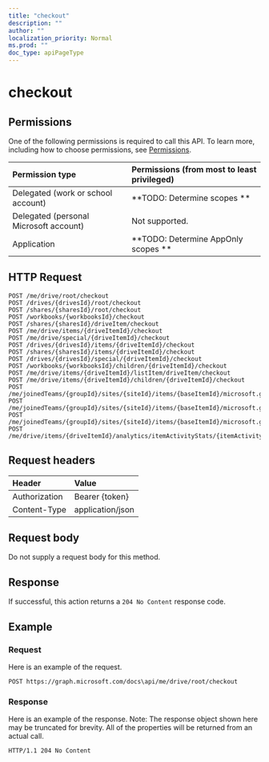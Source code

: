 ```yaml
---
title: "checkout"
description: ""
author: ""
localization_priority: Normal
ms.prod: ""
doc_type: apiPageType
---
```


# checkout



## Permissions
One of the following permissions is required to call this API. To learn more, including how to choose permissions, see [Permissions](/concepts/permissions-reference.md).

|Permission type|Permissions (from most to least privileged)|
|:---|:---|
|Delegated (work or school account)|**TODO: Determine scopes **|
|Delegated (personal Microsoft account)|Not supported.|
|Application|**TODO: Determine AppOnly scopes **|

## HTTP Request
<!-- {
  "blockType": "ignored"
}
-->
``` http
POST /me/drive/root/checkout
POST /drives/{drivesId}/root/checkout
POST /shares/{sharesId}/root/checkout
POST /workbooks/{workbooksId}/checkout
POST /shares/{sharesId}/driveItem/checkout
POST /me/drive/items/{driveItemId}/checkout
POST /me/drive/special/{driveItemId}/checkout
POST /drives/{drivesId}/items/{driveItemId}/checkout
POST /shares/{sharesId}/items/{driveItemId}/checkout
POST /drives/{drivesId}/special/{driveItemId}/checkout
POST /workbooks/{workbooksId}/children/{driveItemId}/checkout
POST /me/drive/items/{driveItemId}/listItem/driveItem/checkout
POST /me/drive/items/{driveItemId}/children/{driveItemId}/checkout
POST /me/joinedTeams/{groupId}/sites/{siteId}/items/{baseItemId}/microsoft.graph.sharedDriveItem/root/checkout
POST /me/joinedTeams/{groupId}/sites/{siteId}/items/{baseItemId}/microsoft.graph.sharedDriveItem/driveItem/checkout
POST /me/joinedTeams/{groupId}/sites/{siteId}/items/{baseItemId}/microsoft.graph.sharedDriveItem/items/{driveItemId}/checkout
POST /me/drive/items/{driveItemId}/analytics/itemActivityStats/{itemActivityStatId}/activities/{itemActivityId}/driveItem/checkout
```

## Request headers
|Header|Value|
|:---|:---|
|Authorization|Bearer {token}|
|Content-Type|application/json|

## Request body
Do not supply a request body for this method.

## Response
If successful, this action returns a `204 No Content` response code.

## Example

### Request
Here is an example of the request.
<!-- {
  "blockType": "request",
  "name": "driveitem_checkout"
}
-->
``` http
POST https://graph.microsoft.com/docs\api/me/drive/root/checkout
```

### Response
Here is an example of the response. Note: The response object shown here may be truncated for brevity. All of the properties will be returned from an actual call.
<!-- {
  "blockType": "response",
  "truncated": true
}
-->
``` http
HTTP/1.1 204 No Content
```

